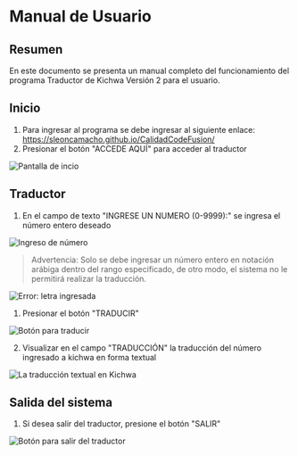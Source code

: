 # Manual de Usuario

## Resumen
En este documento se presenta un manual completo del funcionamiento del programa Traductor de Kichwa Versión 2 para el usuario.

## Inicio

1. Para ingresar al programa se debe ingresar al siguiente enlace: https://sleoncamacho.github.io/CalidadCodeFusion/
2. Presionar el botón "ACCEDE AQUÍ" para acceder al traductor

![Pantalla de incio](./Inicio.png)

## Traductor

1. En el campo de texto "INGRESE UN NUMERO (0-9999):" se ingresa el número entero deseado

![Ingreso de número](./NumeroIngresado.png)

> Advertencia: Solo se debe ingresar un número entero en notación arábiga dentro del rango especificado, de otro modo, el sistema no le permitirá realizar la traducción.

![Error: letra ingresada](./Error.png)

1. Presionar el botón "TRADUCIR"

![Botón para traducir](./Traducir.png)

2. Visualizar en el campo "TRADUCCIÓN" la traducción del número ingresado a kichwa en forma textual

![La traducción textual en Kichwa](./Traduccion.png)

## Salida del sistema
1. Si desea salir del traductor, presione el botón "SALIR"

![Botón para salir del traductor](./Salir.png)
